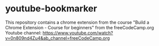 # youtube-bookmarker
This repository contains a chrome extension from the course "Build a Chrome Extension - Course for beginners" from the freeCodeCamp.org Youtube channel: https://www.youtube.com/watch?v=0n809nd4Zu4&ab_channel=freeCodeCamp.org
